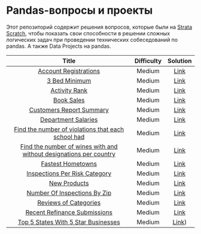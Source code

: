 # Pandas-вопросы и проекты


Этот репозиторий содержит решения вопросов, которые были  на [Strata Scratch](https://www.stratascratch.com ), чтобы показать свои способности в решении сложных логических задач при проведении технических собеседований по pandas. А также Data Projects на pandas.



| Title | Difficulty | Solution |
|:-----:|:----------:|:--------:|
[Account Registrations](https://platform.stratascratch.com/coding/2126-account-registrations?code_type=2)|Medium|[Link](https://github.com/mynameislyonya/stratascratch/blob/main/pandas/questions/Account%20Registrations.py)
[3 Bed Minimum](https://platform.stratascratch.com/coding/9627-3-bed-minimum?code_type=2)|Medium|[Link](https://github.com/mynameislyonya/stratascratch/blob/main/pandas/questions/3%20Bed%20Minimum.py)
[Activity Rank](https://platform.stratascratch.com/coding/10351-activity-rank?code_type=2)|Medium|[Link](https://github.com/mynameislyonya/stratascratch/blob/main/pandas/questions/Activity%20Rank.py)
[Book Sales](https://platform.stratascratch.com/coding/2128-book-sales?code_type=2)|Medium|[Link](https://github.com/mynameislyonya/stratascratch/blob/main/pandas/questions/Book%20Sales.py)
[Customers Report Summary](https://platform.stratascratch.com/coding/2040-customers-report-summary?code_type=2)|Medium|[Link](https://github.com/mynameislyonya/stratascratch/blob/main/pandas/questions/Customers%20Report%20Summary.py)
[Department Salaries](https://platform.stratascratch.com/coding/9921-department-salaries?code_type=2)|Medium|[Link](https://github.com/mynameislyonya/stratascratch/blob/main/pandas/questions/Department%20Salaries.py)
[Find the number of violations that each school had](https://platform.stratascratch.com/coding/9727-find-the-number-of-violations-that-each-school-had?code_type=2)|Medium|[Link](https://github.com/mynameislyonya/stratascratch/blob/main/pandas/questions/Find%20the%20number%20of%20violations%20that%20each%20school%20had.py)
[Find the number of wines with and without designations per country](https://platform.stratascratch.com/coding/10035-find-the-number-of-wines-with-and-without-designations-per-country?code_type=2)|Medium|[Link](https://github.com/mynameislyonya/stratascratch/blob/main/pandas/questions/Find%20the%20number%20of%20wines%20with%20and%20without%20designations%20per%20country.py)
[Fastest Hometowns](https://platform.stratascratch.com/coding/2066-fastest-hometowns?code_type=2)|Medium|[Link](https://github.com/mynameislyonya/stratascratch/blob/main/pandas/questions/Fastest%20Hometowns.py)
[Inspections Per Risk Category](https://platform.stratascratch.com/coding/9729-inspections-per-risk-category?code_type=2)|Medium|[Link](https://github.com/mynameislyonya/stratascratch/blob/main/pandas/questions/Inspections%20Per%20Risk%20Category.py)
[New Products](https://platform.stratascratch.com/coding/10318-new-products?code_type=2)|Medium|[Link](https://github.com/mynameislyonya/stratascratch/blob/main/pandas/questions/New%20Products.py)
[Number Of Inspections By Zip](https://platform.stratascratch.com/coding/9734-number-of-inspections-by-zip?code_type=2)|Medium|[Link](https://github.com/mynameislyonya/stratascratch/blob/main/pandas/questions/Number%20Of%20Inspections%20By%20Zip.py)
[Reviews of Categories](https://platform.stratascratch.com/coding/10049-reviews-of-categories?code_type=2)|Medium|[Link](https://github.com/mynameislyonya/stratascratch/blob/main/pandas/questions/Reviews%20of%20Categories.py)
[Recent Refinance Submissions](https://platform.stratascratch.com/coding/2003-recent-refinance-submissions?code_type=2)|Medium|[Link](https://github.com/mynameislyonya/stratascratch/blob/main/pandas/questions/Recent%20Refinance%20Submissions.py)
[Top 5 States With 5 Star Businesses](https://platform.stratascratch.com/coding/10046-top-5-states-with-5-star-businesses?code_type=2)|Medium|[Link](https://github.com/mynameislyonya/stratascratch/blob/main/pandas/questions/Top%205%20States%20With%205%20Star%20Businesses.py))
